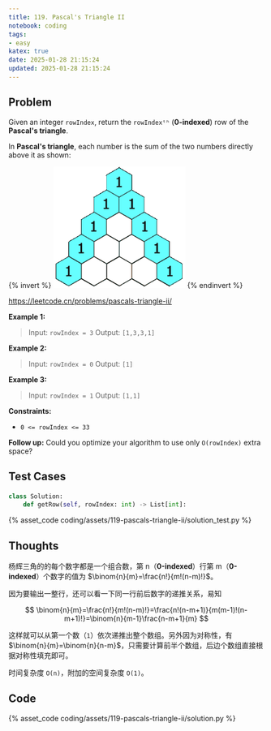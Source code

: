 ```yaml
---
title: 119. Pascal's Triangle II
notebook: coding
tags:
- easy
katex: true
date: 2025-01-28 21:15:24
updated: 2025-01-28 21:15:24
---
```

## Problem

Given an integer `rowIndex`, return the `rowIndexᵗʰ` (**0-indexed**) row of the **Pascal's triangle**.

In **Pascal's triangle**, each number is the sum of the two numbers directly above it as shown:

{% invert %}
![pascal](assets/119-pascals-triangle-ii/pascal.gif)
{% endinvert %}

<https://leetcode.cn/problems/pascals-triangle-ii/>

**Example 1:**

> Input: `rowIndex = 3`
> Output: `[1,3,3,1]`

**Example 2:**

> Input: `rowIndex = 0`
> Output: `[1]`

**Example 3:**

> Input: `rowIndex = 1`
> Output: `[1,1]`

**Constraints:**

- `0 <= rowIndex <= 33`

**Follow up:** Could you optimize your algorithm to use only `O(rowIndex)` extra space?

## Test Cases

``` python
class Solution:
    def getRow(self, rowIndex: int) -> List[int]:
```

{% asset_code coding/assets/119-pascals-triangle-ii/solution_test.py %}

## Thoughts

杨辉三角的的每个数字都是一个组合数，第 n（**0-indexed**）行第 m（**0-indexed**）个数字的值为 $\binom{n}{m}=\frac{n!}{m!(n-m)!}$。

因为要输出一整行，还可以看一下同一行前后数字的递推关系，易知

$$
\binom{n}{m}=\frac{n!}{m!(n-m)!}=\frac{n!(n-m+1)}{m(m-1)!(n-m+1)!}=\binom{n}{m-1}\frac{n-m+1}{m}
$$

这样就可以从第一个数（`1`）依次递推出整个数组。另外因为对称性，有 $\binom{n}{m}=\binom{n}{n-m}$，只需要计算前半个数组，后边个数组直接根据对称性填充即可。

时间复杂度 `O(n)`，附加的空间复杂度 `O(1)`。

## Code

{% asset_code coding/assets/119-pascals-triangle-ii/solution.py %}
